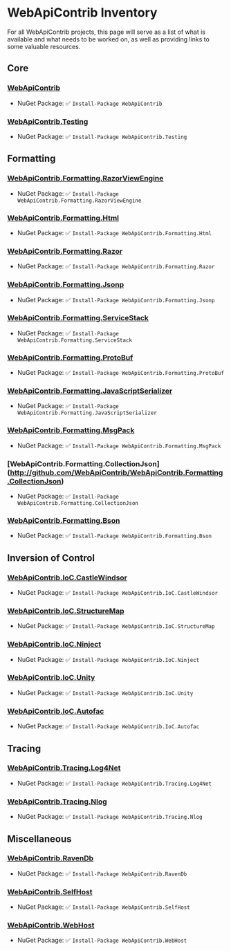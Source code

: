 # WebApiContrib Inventory

For all WebApiContrib projects, this page will serve as a list of what is available and what needs to be 
worked on, as well as providing links to some valuable resources.

## Core

### [WebApiContrib](http://github.com/WebApiContrib/WebApiContrib)

* NuGet Package: :white_check_mark: `Install-Package WebApiContrib`

### [WebApiContrib.Testing](http://github.com/WebApiContrib/WebApiContrib.Testing)

* NuGet Package: :white_check_mark: `Install-Package WebApiContrib.Testing`

## Formatting

###  [WebApiContrib.Formatting.RazorViewEngine](http://github.com/WebApiContrib/WebApiContrib.Formatting.RazorViewEngine)

* NuGet Package: :white_check_mark: `Install-Package WebApiContrib.Formatting.RazorViewEngine`

### [WebApiContrib.Formatting.Html](http://github.com/WebApiContrib/WebApiContrib.Formatting.Html)

* NuGet Package: :white_check_mark: `Install-Package WebApiContrib.Formatting.Html`

### [WebApiContrib.Formatting.Razor](http://github.com/WebApiContrib/WebApiContrib.Formatting.Razor)

* NuGet Package: :white_check_mark: `Install-Package WebApiContrib.Formatting.Razor`

### [WebApiContrib.Formatting.Jsonp](http://github.com/WebApiContrib/WebApiContrib.Formatting.Jsonp)

* NuGet Package: :white_check_mark: `Install-Package WebApiContrib.Formatting.Jsonp`

### [WebApiContrib.Formatting.ServiceStack](http://github.com/WebApiContrib/WebApiContrib.Formatting.ServiceStack)

* NuGet Package: :white_check_mark: `Install-Package WebApiContrib.Formatting.ServiceStack`

### [WebApiContrib.Formatting.ProtoBuf](http://github.com/WebApiContrib/WebApiContrib.Formatting.ProtoBuf)

* NuGet Package: :white_check_mark: `Install-Package WebApiContrib.Formatting.ProtoBuf`

### [WebApiContrib.Formatting.JavaScriptSerializer](http://github.com/WebApiContrib/WebApiContrib.Formatting.JavaScriptSerializer)

* NuGet Package: :white_check_mark: `Install-Package WebApiContrib.Formatting.JavaScriptSerializer`

### [WebApiContrib.Formatting.MsgPack](http://github.com/WebApiContrib/WebApiContrib.Formatting.MsgPack)

* NuGet Package: :white_check_mark: `Install-Package WebApiContrib.Formatting.MsgPack`

### [WebApiContrib.Formatting.CollectionJson] (http://github.com/WebApiContrib/WebApiContrib.Formatting.CollectionJson)

* NuGet Package: :white_check_mark: `Install-Package WebApiContrib.Formatting.CollectionJson`

### [WebApiContrib.Formatting.Bson](http://github.com/WebApiContrib/WebApiContrib.Formatting.Bson)

* NuGet Package: :white_check_mark: `Install-Package WebApiContrib.Formatting.Bson`

## Inversion of Control

### [WebApiContrib.IoC.CastleWindsor](http://github.com/WebApiContrib/WebApiContrib.IoC.CastleWindsor)

* NuGet Package: :white_check_mark: `Install-Package WebApiContrib.IoC.CastleWindsor`

### [WebApiContrib.IoC.StructureMap](http://github.com/WebApiContrib/WebApiContrib.IoC.StructureMap)

* NuGet Package: :white_check_mark: `Install-Package WebApiContrib.IoC.StructureMap`

### [WebApiContrib.IoC.Ninject](http://github.com/WebApiContrib/WebApiContrib.IoC.Ninject)

* NuGet Package: :white_check_mark: `Install-Package WebApiContrib.IoC.Ninject`

### [WebApiContrib.IoC.Unity](http://github.com/WebApiContrib/WebApiContrib.IoC.Unity)

* NuGet Package: :white_check_mark: `Install-Package WebApiContrib.IoC.Unity`

### [WebApiContrib.IoC.Autofac](http://github.com/WebApiContrib/WebApiContrib.IoC.Autofac)

* NuGet Package: :white_check_mark: `Install-Package WebApiContrib.IoC.Autofac`

## Tracing

### [WebApiContrib.Tracing.Log4Net](http://github.com/WebApiContrib/WebApiContrib.Tracing.Log4Net)

* NuGet Package: :white_check_mark: `Install-Package WebApiContrib.Tracing.Log4Net`

### [WebApiContrib.Tracing.Nlog](http://github.com/WebApiContrib/WebApiContrib.Tracing.Nlog)

* NuGet Package: :white_check_mark: `Install-Package WebApiContrib.Tracing.Nlog`

## Miscellaneous

### [WebApiContrib.RavenDb](http://github.com/WebApiContrib/WebApiContrib.RavenDb)

* NuGet Package: :white_check_mark: `Install-Package WebApiContrib.RavenDb`

### [WebApiContrib.SelfHost](http://github.com/WebApiContrib/WebApiContrib.SelfHost)

* NuGet Package: :white_check_mark: `Install-Package WebApiContrib.SelfHost`

### [WebApiContrib.WebHost](http://github.com/WebApiContrib/WebApiContrib.WebHost)

* NuGet Package: :white_check_mark: `Install-Package WebApiContrib.WebHost`


